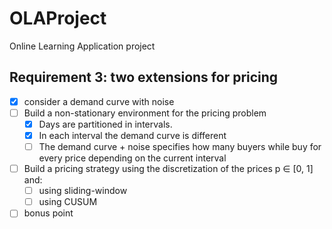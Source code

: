# OLAProject

Online Learning Application project

## Requirement 3: two extensions for pricing

- [x] consider a demand curve with noise
- [ ] Build a non-stationary environment for the pricing problem
  - [x] Days are partitioned in intervals.
  - [x] In each interval the demand curve is different
  - [ ] The demand curve + noise specifies how many buyers while buy for every price depending on the current interval
- [ ] Build a pricing strategy using the discretization of the prices p ∈ [0, 1] and:
  - [ ] using sliding-window
  - [ ] using CUSUM
- [ ] bonus point
